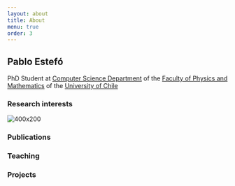 ```yaml
---
layout: about
title: About
menu: true
order: 3
---
```


## Pablo Estefó
PhD Student at [Computer Science Department](http://dcc.uchile.cl) of the [Faculty of Physics and Mathematics](http://ingenieria.uchile.cl/) of the [University of Chile](http://www.uchile.cl)



### Research interests
![400x200](http://pestefo.github.io/assets/img/world-cloud.png "World Cloud")

### Publications

### Teaching

### Projects

